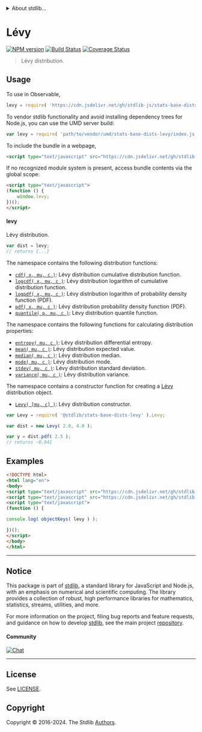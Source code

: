 <!--

@license Apache-2.0

Copyright (c) 2018 The Stdlib Authors.

Licensed under the Apache License, Version 2.0 (the "License");
you may not use this file except in compliance with the License.
You may obtain a copy of the License at

   http://www.apache.org/licenses/LICENSE-2.0

Unless required by applicable law or agreed to in writing, software
distributed under the License is distributed on an "AS IS" BASIS,
WITHOUT WARRANTIES OR CONDITIONS OF ANY KIND, either express or implied.
See the License for the specific language governing permissions and
limitations under the License.

-->


<details>
  <summary>
    About stdlib...
  </summary>
  <p>We believe in a future in which the web is a preferred environment for numerical computation. To help realize this future, we've built stdlib. stdlib is a standard library, with an emphasis on numerical and scientific computation, written in JavaScript (and C) for execution in browsers and in Node.js.</p>
  <p>The library is fully decomposable, being architected in such a way that you can swap out and mix and match APIs and functionality to cater to your exact preferences and use cases.</p>
  <p>When you use stdlib, you can be absolutely certain that you are using the most thorough, rigorous, well-written, studied, documented, tested, measured, and high-quality code out there.</p>
  <p>To join us in bringing numerical computing to the web, get started by checking us out on <a href="https://github.com/stdlib-js/stdlib">GitHub</a>, and please consider <a href="https://opencollective.com/stdlib">financially supporting stdlib</a>. We greatly appreciate your continued support!</p>
</details>

# Lévy

[![NPM version][npm-image]][npm-url] [![Build Status][test-image]][test-url] [![Coverage Status][coverage-image]][coverage-url] <!-- [![dependencies][dependencies-image]][dependencies-url] -->

> Lévy distribution.



<section class="usage">

## Usage

To use in Observable,

```javascript
levy = require( 'https://cdn.jsdelivr.net/gh/stdlib-js/stats-base-dists-levy@umd/browser.js' )
```

To vendor stdlib functionality and avoid installing dependency trees for Node.js, you can use the UMD server build:

```javascript
var levy = require( 'path/to/vendor/umd/stats-base-dists-levy/index.js' )
```

To include the bundle in a webpage,

```html
<script type="text/javascript" src="https://cdn.jsdelivr.net/gh/stdlib-js/stats-base-dists-levy@umd/browser.js"></script>
```

If no recognized module system is present, access bundle contents via the global scope:

```html
<script type="text/javascript">
(function () {
    window.levy;
})();
</script>
```

#### levy

Lévy distribution.

```javascript
var dist = levy;
// returns {...}
```

The namespace contains the following distribution functions:

<!-- <toc pattern="*+(cdf|pdf|mgf|quantile)*"> -->

<div class="namespace-toc">

-   <span class="signature">[`cdf( x, mu, c )`][@stdlib/stats/base/dists/levy/cdf]</span><span class="delimiter">: </span><span class="description">Lévy distribution cumulative distribution function.</span>
-   <span class="signature">[`logcdf( x, mu, c )`][@stdlib/stats/base/dists/levy/logcdf]</span><span class="delimiter">: </span><span class="description">Lévy distribution logarithm of cumulative distribution function.</span>
-   <span class="signature">[`logpdf( x, mu, c )`][@stdlib/stats/base/dists/levy/logpdf]</span><span class="delimiter">: </span><span class="description">Lévy distribution logarithm of probability density function (PDF).</span>
-   <span class="signature">[`pdf( x, mu, c )`][@stdlib/stats/base/dists/levy/pdf]</span><span class="delimiter">: </span><span class="description">Lévy distribution probability density function (PDF).</span>
-   <span class="signature">[`quantile( p, mu, c )`][@stdlib/stats/base/dists/levy/quantile]</span><span class="delimiter">: </span><span class="description">Lévy distribution quantile function.</span>

</div>

<!-- </toc> -->

The namespace contains the following functions for calculating distribution properties:

<!-- <toc pattern="*+(entropy|kurtosis|mean|median|mode|skewness|stdev|variance)*"> -->

<div class="namespace-toc">

-   <span class="signature">[`entropy( mu, c )`][@stdlib/stats/base/dists/levy/entropy]</span><span class="delimiter">: </span><span class="description">Lévy distribution differential entropy.</span>
-   <span class="signature">[`mean( mu, c )`][@stdlib/stats/base/dists/levy/mean]</span><span class="delimiter">: </span><span class="description">Lévy distribution expected value.</span>
-   <span class="signature">[`median( mu, c )`][@stdlib/stats/base/dists/levy/median]</span><span class="delimiter">: </span><span class="description">Lévy distribution median.</span>
-   <span class="signature">[`mode( mu, c )`][@stdlib/stats/base/dists/levy/mode]</span><span class="delimiter">: </span><span class="description">Lévy distribution mode.</span>
-   <span class="signature">[`stdev( mu, c )`][@stdlib/stats/base/dists/levy/stdev]</span><span class="delimiter">: </span><span class="description">Lévy distribution standard deviation.</span>
-   <span class="signature">[`variance( mu, c )`][@stdlib/stats/base/dists/levy/variance]</span><span class="delimiter">: </span><span class="description">Lévy distribution variance.</span>

</div>

<!-- </toc> -->

The namespace contains a constructor function for creating a [Lévy][levy-distribution] distribution object.

<!-- <toc pattern="*ctor*"> -->

<div class="namespace-toc">

-   <span class="signature">[`Levy( [mu, c] )`][@stdlib/stats/base/dists/levy/ctor]</span><span class="delimiter">: </span><span class="description">Lévy distribution constructor.</span>

</div>

<!-- </toc> -->

```javascript
var Levy = require( '@stdlib/stats-base-dists-levy' ).Levy;

var dist = new Levy( 2.0, 4.0 );

var y = dist.pdf( 2.5 );
// returns ~0.041
```

</section>

<!-- /.usage -->

<section class="examples">

## Examples

<!-- TODO: better examples -->

<!-- eslint no-undef: "error" -->

```html
<!DOCTYPE html>
<html lang="en">
<body>
<script type="text/javascript" src="https://cdn.jsdelivr.net/gh/stdlib-js/utils-keys@umd/browser.js"></script>
<script type="text/javascript" src="https://cdn.jsdelivr.net/gh/stdlib-js/stats-base-dists-levy@umd/browser.js"></script>
<script type="text/javascript">
(function () {

console.log( objectKeys( levy ) );

})();
</script>
</body>
</html>
```

</section>

<!-- /.examples -->

<!-- Section for related `stdlib` packages. Do not manually edit this section, as it is automatically populated. -->

<section class="related">

</section>

<!-- /.related -->

<!-- Section for all links. Make sure to keep an empty line after the `section` element and another before the `/section` close. -->


<section class="main-repo" >

* * *

## Notice

This package is part of [stdlib][stdlib], a standard library for JavaScript and Node.js, with an emphasis on numerical and scientific computing. The library provides a collection of robust, high performance libraries for mathematics, statistics, streams, utilities, and more.

For more information on the project, filing bug reports and feature requests, and guidance on how to develop [stdlib][stdlib], see the main project [repository][stdlib].

#### Community

[![Chat][chat-image]][chat-url]

---

## License

See [LICENSE][stdlib-license].


## Copyright

Copyright &copy; 2016-2024. The Stdlib [Authors][stdlib-authors].

</section>

<!-- /.stdlib -->

<!-- Section for all links. Make sure to keep an empty line after the `section` element and another before the `/section` close. -->

<section class="links">

[npm-image]: http://img.shields.io/npm/v/@stdlib/stats-base-dists-levy.svg
[npm-url]: https://npmjs.org/package/@stdlib/stats-base-dists-levy

[test-image]: https://github.com/stdlib-js/stats-base-dists-levy/actions/workflows/test.yml/badge.svg?branch=v0.2.2
[test-url]: https://github.com/stdlib-js/stats-base-dists-levy/actions/workflows/test.yml?query=branch:v0.2.2

[coverage-image]: https://img.shields.io/codecov/c/github/stdlib-js/stats-base-dists-levy/main.svg
[coverage-url]: https://codecov.io/github/stdlib-js/stats-base-dists-levy?branch=main

<!--

[dependencies-image]: https://img.shields.io/david/stdlib-js/stats-base-dists-levy.svg
[dependencies-url]: https://david-dm.org/stdlib-js/stats-base-dists-levy/main

-->

[chat-image]: https://img.shields.io/gitter/room/stdlib-js/stdlib.svg
[chat-url]: https://app.gitter.im/#/room/#stdlib-js_stdlib:gitter.im

[stdlib]: https://github.com/stdlib-js/stdlib

[stdlib-authors]: https://github.com/stdlib-js/stdlib/graphs/contributors

[umd]: https://github.com/umdjs/umd
[es-module]: https://developer.mozilla.org/en-US/docs/Web/JavaScript/Guide/Modules

[deno-url]: https://github.com/stdlib-js/stats-base-dists-levy/tree/deno
[deno-readme]: https://github.com/stdlib-js/stats-base-dists-levy/blob/deno/README.md
[umd-url]: https://github.com/stdlib-js/stats-base-dists-levy/tree/umd
[umd-readme]: https://github.com/stdlib-js/stats-base-dists-levy/blob/umd/README.md
[esm-url]: https://github.com/stdlib-js/stats-base-dists-levy/tree/esm
[esm-readme]: https://github.com/stdlib-js/stats-base-dists-levy/blob/esm/README.md
[branches-url]: https://github.com/stdlib-js/stats-base-dists-levy/blob/main/branches.md

[stdlib-license]: https://raw.githubusercontent.com/stdlib-js/stats-base-dists-levy/main/LICENSE

[levy-distribution]: https://en.wikipedia.org/wiki/L%C3%A9vy_distribution

<!-- <toc-links> -->

[@stdlib/stats/base/dists/levy/ctor]: https://github.com/stdlib-js/stats-base-dists-levy-ctor/tree/umd

[@stdlib/stats/base/dists/levy/entropy]: https://github.com/stdlib-js/stats-base-dists-levy-entropy/tree/umd

[@stdlib/stats/base/dists/levy/mean]: https://github.com/stdlib-js/stats-base-dists-levy-mean/tree/umd

[@stdlib/stats/base/dists/levy/median]: https://github.com/stdlib-js/stats-base-dists-levy-median/tree/umd

[@stdlib/stats/base/dists/levy/mode]: https://github.com/stdlib-js/stats-base-dists-levy-mode/tree/umd

[@stdlib/stats/base/dists/levy/stdev]: https://github.com/stdlib-js/stats-base-dists-levy-stdev/tree/umd

[@stdlib/stats/base/dists/levy/variance]: https://github.com/stdlib-js/stats-base-dists-levy-variance/tree/umd

[@stdlib/stats/base/dists/levy/cdf]: https://github.com/stdlib-js/stats-base-dists-levy-cdf/tree/umd

[@stdlib/stats/base/dists/levy/logcdf]: https://github.com/stdlib-js/stats-base-dists-levy-logcdf/tree/umd

[@stdlib/stats/base/dists/levy/logpdf]: https://github.com/stdlib-js/stats-base-dists-levy-logpdf/tree/umd

[@stdlib/stats/base/dists/levy/pdf]: https://github.com/stdlib-js/stats-base-dists-levy-pdf/tree/umd

[@stdlib/stats/base/dists/levy/quantile]: https://github.com/stdlib-js/stats-base-dists-levy-quantile/tree/umd

<!-- </toc-links> -->

</section>

<!-- /.links -->
